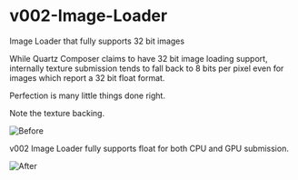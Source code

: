 # v002-Image-Loader
Image Loader that fully supports 32 bit images

While Quartz Composer claims to have 32 bit image loading support, internally texture submission tends to fall back to 8 bits per pixel even for images which report a 32 bit float format. 

Perfection is many little things done right.

Note the texture backing.

![Before](https://raw.githubusercontent.com/v002/v002-Image-Loader/master/Readme%20Before.png)

v002 Image Loader fully supports float for both CPU and GPU submission.

![After](https://raw.githubusercontent.com/v002/v002-Image-Loader/master/Readme%20After.png)
